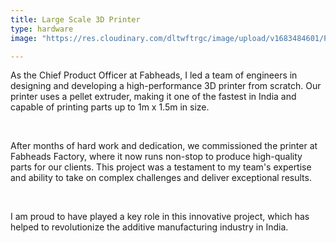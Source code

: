 ```yaml
---
title: Large Scale 3D Printer
type: hardware
image: "https://res.cloudinary.com/dltwftrgc/image/upload/v1683484601/Projects/5DIV0126_emc6m5.png"

---
```

As the Chief Product Officer at Fabheads, I led a team of engineers in designing and developing a high-performance 3D printer from scratch. Our printer uses a pellet extruder, making it one of the fastest in India and capable of printing parts up to 1m x 1.5m in size.  

<br>

After months of hard work and dedication, we commissioned the printer at Fabheads Factory, where it now runs non-stop to produce high-quality parts for our clients. This project was a testament to my team's expertise and ability to take on complex challenges and deliver exceptional results.  

<br>

I am proud to have played a key role in this innovative project, which has helped to revolutionize the additive manufacturing industry in India.